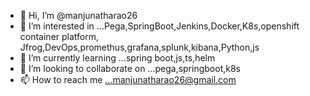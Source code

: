- 👋 Hi, I’m @manjunatharao26
- 👀 I’m interested in ...Pega,SpringBoot,Jenkins,Docker,K8s,openshift container platform, Jfrog,DevOps,promethus,grafana,splunk,kibana,Python,js
- 🌱 I’m currently learning ...spring boot,js,ts,helm
- 💞️ I’m looking to collaborate on ...pega,springboot,k8s
- 📫 How to reach me ...manjunatharao26@gmail.com

<!---
manjunatharao26/manjunatharao26 is a ✨ special ✨ repository because its `README.md` (this file) appears on your GitHub profile.
You can click the Preview link to take a look at your changes.
--->
